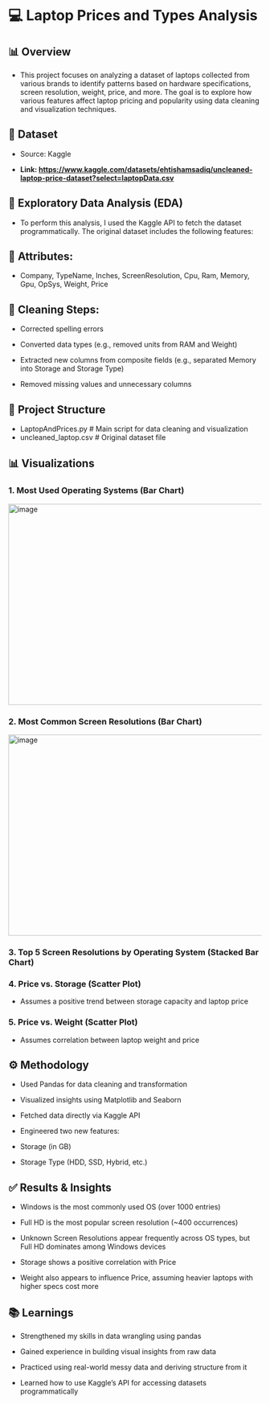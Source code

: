 # 💻 Laptop Prices and Types Analysis
## 📊 Overview

- This project focuses on analyzing a dataset of laptops collected from various brands to identify patterns based on hardware specifications, screen resolution, weight, price, and more. The goal is to explore how various features affect laptop pricing and popularity using data cleaning and visualization techniques.

## 📁 Dataset

- Source: Kaggle

- **Link: https://www.kaggle.com/datasets/ehtishamsadiq/uncleaned-laptop-price-dataset?select=laptopData.csv**

## 🧹 Exploratory Data Analysis (EDA)

- To perform this analysis, I used the Kaggle API to fetch the dataset programmatically. The original dataset includes the following features:

## 📌 Attributes:

- Company, TypeName, Inches, ScreenResolution, Cpu, Ram, Memory, Gpu, OpSys, Weight, Price

## 🧼 Cleaning Steps:

- Corrected spelling errors

- Converted data types (e.g., removed units from RAM and Weight)

- Extracted new columns from composite fields (e.g., separated Memory into Storage and Storage Type)

- Removed missing values and unnecessary columns

## 📁 Project Structure
- LaptopAndPrices.py        # Main script for data cleaning and visualization  
- uncleaned_laptop.csv      # Original dataset file

## 📊 Visualizations
### 1. Most Used Operating Systems (Bar Chart)
<img width="700" height="400" alt="image" src="https://github.com/user-attachments/assets/83277ff9-3d98-4aaf-83c4-37c0efd2d76c" />


### 2. Most Common Screen Resolutions (Bar Chart)
<img width="700" height="400" alt="image" src="https://github.com/user-attachments/assets/efcefe10-0f38-4871-bddd-7c74aa754ae0" />


### 3. Top 5 Screen Resolutions by Operating System (Stacked Bar Chart)

### 4. Price vs. Storage (Scatter Plot)

- Assumes a positive trend between storage capacity and laptop price


### 5. Price vs. Weight (Scatter Plot)

- Assumes correlation between laptop weight and price


## ⚙️ Methodology

- Used Pandas for data cleaning and transformation

- Visualized insights using Matplotlib and Seaborn

- Fetched data directly via Kaggle API

- Engineered two new features:

- Storage (in GB)

- Storage Type (HDD, SSD, Hybrid, etc.)

## ✅ Results & Insights

- Windows is the most commonly used OS (over 1000 entries)

- Full HD is the most popular screen resolution (~400 occurrences)

- Unknown Screen Resolutions appear frequently across OS types, but Full HD dominates among Windows devices

- Storage shows a positive correlation with Price

- Weight also appears to influence Price, assuming heavier laptops with higher specs cost more

## 📚 Learnings

- Strengthened my skills in data wrangling using pandas

- Gained experience in building visual insights from raw data

- Practiced using real-world messy data and deriving structure from it

- Learned how to use Kaggle’s API for accessing datasets programmatically
